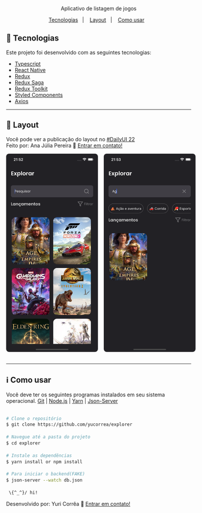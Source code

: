 <p align="center">
  Aplicativo de listagem de jogos
</p>

<p align="center">
  <a href="#rocket-tecnologias">Tecnologias</a>&nbsp;&nbsp;&nbsp;|&nbsp;&nbsp;&nbsp;
  <a href="#art-layout">Layout</a>&nbsp;&nbsp;&nbsp;|&nbsp;&nbsp;&nbsp;
 <a href="#art-layout">Como usar</a>&nbsp;&nbsp;&nbsp;
</p>

## :rocket: Tecnologias

Este projeto foi desenvolvido com as seguintes tecnologias:

- [Typescript](https://www.typescriptlang.org/)
- [React Native](https://facebook.github.io/react-native/)
- [Redux](https://redux.js.org/)
- [Redux Saga](https://redux-saga.js.org/)
- [Redux Toolkit](https://redux-toolkit.js.org/)
- [Styled Components](https://www.styled-components.com/)
- [Axios](https://github.com/axios/axios)

---

## :art: Layout
 Você pode ver a publicação do layout no [#DailyUI 22](https://www.linkedin.com/posts/anaju-pereira_dailyui-dailyui-design-activity-6867247638971084800-j5ZK) <br/>
 Feito por: Ana Júlia Pereira :wave: [Entrar em contato!](https://www.linkedin.com/in/anaju-pereira/)

 <div style="display: flex; margin-bottom: 32px">
     <img alt="01" src="./github/01.png" style="width: 250px; margin-right: 16px; border-radius: 8px" />
      <img alt="02" src="./github/02.png" style="width: 250px; border-radius: 8px"/>
 </div>

---
## :information_source: Como usar

Você deve ter os seguintes programas instalados em seu sistema operacional. [Git](https://git-scm.com) | [Node.js](https://nodejs.org/en/) |  [Yarn](https://yarnpkg.com/) | [Json-Server](https://github.com/typicode/json-server)


```bash

# Clone o repositório
$ git clone https://github.com/yucorrea/explorer

# Navegue até a pasta do projeto
$ cd explorer

# Instale as dependências
$ yarn install or npm install

# Para iniciar o backend(FAKE)
$ json-server --watch db.json

 \{^_^}/ hi!
```

Desenvolvido por: Yuri Corrêa :wave: [Entrar em contato!](https://www.linkedin.com/in/yucorrea/)